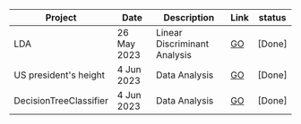 Project | Date | Description | Link | status
--- | --- | --- | --- | ---
LDA | 26 May 2023 | Linear Discriminant Analysis | [GO](https://github.com/Data-analysis-FUM/LDA) | [Done]
US president's height | 4 Jun 2023 | Data Analysis | [GO](https://github.com/Data-analysis-FUM/US-president) | [Done]
DecisionTreeClassifier | 4 Jun 2023 | Data Analysis | [GO](https://github.com/Data-analysis-FUM/DecisionTreeClassifier) | [Done]
